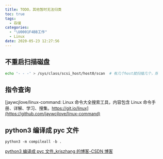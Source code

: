 ```yaml
---
title: TODO，其他暂时无法归类
toc: true
tags:
  - 存储
categories:
  - "\U0001F4BB工作"
  - Linux
date: 2020-05-23 12:27:56
---
```


## 不重启扫描磁盘
```bash
echo '- - -' > /sys/class/scsi_host/host0/scan  # 有几个host就扫描几个，除非找到已加磁盘
```

## 指令查询
[jaywcjlove/linux-command: Linux 命令大全搜索工具，内容包含 Linux 命令手册、详解、学习、搜集。https://git.io/linux](https://github.com/jaywcjlove/linux-command)

## python3 编译成 pyc 文件
```shell
python3 -m compileall -b .
```
[python3 编译成 pyc 文件_kriszhang 的博客-CSDN 博客](https://blog.csdn.net/kriszhang/article/details/78773285)